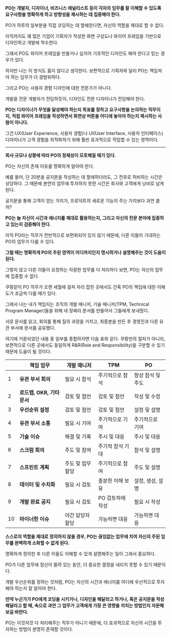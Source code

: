 **PO는 개발자, 디자이너, 비즈니스 애널리스트 등이 각자의 임무를 잘 이해할 수 있도록 요구사항을 명확하게 하고 방향성을 제시하는 데 집중해야 한다.**

PO가 하루의 일부분을 직접 코딩하는 데 할애한다면, 자신의 역할을 제대로 할 수 없다.

아직까지도 꽤 많은 기업이 기획자가 작성한 화면 구성도나 와이어 프레임을 기반으로 디자인하고 개발에 착수한다.

그래서 PO도 와이어 프레임을 만들거나 심지어 기초적인 디자인도 해야 한다고 믿는 경우가 있다.

하지만 나는 이 방식도 옳지 않다고 생각한다. 보편적으로 기획자와 달리 PO는 책임져야 하는 임무가 더 광범위하다.

그리고 PO는 사용자 경험 디자인에 대한 전문가가 아니다.

개발을 전문 개발자가 전담하듯이, 디자인도 전문 디자이너가 전담해야 한다.

**PO는 디자이너가 무엇을 달성해야 하는지 목표를 정하고 요구사항을 논의하는 직무이지, 직접 와이어 프레임을 작성하면서 화면상 버튼을 어디에 놓아야 하는지 제시하는 사람이 아니다.**

그건 UX(User Experience, 사용자 경험)나 UI(User Interface, 사용자 인터페이스) 디자이너가 고객 경험을 최적화하기 위해 훨씬 효과적으로 작업할 수 있는 영역이다.

---

**회사 규모나 상황에 따라 PO의 정체성이 모호해질 때가 있다.**

PO는 자신의 존재 이유를 명확하게 알아야 한다.

예를 들어, 단 20분을 공지문을 작성하는 데 할애하더라도, 그 전후로 허비하는 시간은 상당하다. 그 때문에 본연의 업무에 투자하지 못한 시간은 회사와 고객에게 낭비로 남게 된다.

공지문을 통해 고객이 얻는 가치가, 프로덕트의 새로운 기능이 주는 가치보다 과연 클까?

**PO는 늘 자신이 시간과 에너지를 제대로 활용하는지, 그리고 자신의 전문 분야에 집중하고 있는지 검증해야 한다.**

아직 PO라는 직무가 전반적으로 보편화되어 있지 않기 때문에, 다른 이들이 기대하는 PO의 업무가 다를 수 있다.

**그럴 때는 명확하게 PO의 주된 영역이 어디까지인지 명시하거나 설명해주는 것이 도움이 된다.**

그렇지 않고 다른 이들이 요청하는 자잘한 업무를 다 처리하다 보면, PO는 자신의 업무에 집중할 수 없다.

쿠팡같이 PO 직무가 오랜 세월에 걸쳐 자리 잡힌 곳에서도 간혹 PO의 책임에 대한 이해도가 조금씩 다를 때가 있다.

그래서 나는 내가 책임지는 조직의 개발 매니저, 기술 매니저(TPM, Technical Program Manager)들을 위해 네 장짜리 문서를 만들어서 그들에게 보내줬다.

서로 문서를 읽고, 회의를 통해 질의 과정을 거치고, 최종본을 만든 후 경영진과 다른 유관 부서에 문서를 공유했다.

여기에 거론되었던 내용 중 일부를 종합하자면 다음 표와 같다. 쿠팡만의 절차가 아니라, 보편적으로 다른 곳에서도 동일하게 R&R(Role and Responsibility)을 구분할 수 있기 때문에 도움이 될 것이다.

| | 책임 업무 | 개발 매니저 | TPM | PO |
| --- | --- | --- | --- | --- |
| 1 | **유관 부서 회의** | 필요 시 참석 | 주기적으로 참석 | 항상 참석 및 주도 |
| 2 | **로드맵, OKR, 기타 문서** | 검토 및 첨언 | 검토 및 첨언 | 작성 및 수정 |
| 3 | **우선순위 설정** | 검토 및 첨언 | 검토 및 첨언 | 설정 및 설명 |
| 4 | **유관 부서 소통** | 필요 시 기여 | 주기적으로 기여 | 주기적으로 기여 |
| 5 | **기술 이슈** | 해결 및 기록 | 주시 및 대응 | 주시 및 대응 |
| 6 | **스크럼 회의** | 주도 및 참여 | 주기적 참석 기대 | 참석 및 설명 |
| 7 | **스프린트 계획** | 주도 및 업무 할당 | 주기적으로 참여 | 주도 및 설명 |
| 8 | **데이터 및 수치화** | 필요 시 검토 | 충분한 이해 보유 | 설정, 생성, 설명 |
| 9 | **개발 완료 공지** | 필요 시 검토 | PO 검토하에 작성 | 필요 시 작성 |
| 10 | **마이너한 이슈** | 야간 담당자 할당 | 가능하면 대응 | 가능하면 대응 |

**스스로의 역할을 제대로 정의하지 않을 경우, PO는 끊임없는 업무에 치여 자신의 주된 임무를 완벽하게 소화할 수 없게 된다.**

명확하게 정의한 후 다른 이들도 이해할 수 있게 설명해주는 일이 그래서 중요하다.

PO가 다른 업무에 정신이 팔려 있는 동안, 더 중요한 결정을 내리지 못할 수 있기 때문이다.

개발 우선순위를 정하는 것처럼, PO는 자신의 시간과 에너지를 어디에 우선적으로 투자해야 하는지 잘 알아야 한다.

**만약 누군가가 PO에게 코딩을 시키거나, 디자인을 해달라고 하거나, 혹은 공지문을 작성해달라고 할 때, 속으로 과연 그 업무가 고객에게 가장 큰 영향을 끼치는 방법인지 자문해보길 바란다.**

PO는 이것저것 다 처리해주는 직무가 아니기 때문에, 더 효과적으로 자신의 시간을 투자하는 방법이 분명히 존재할 것이다.
